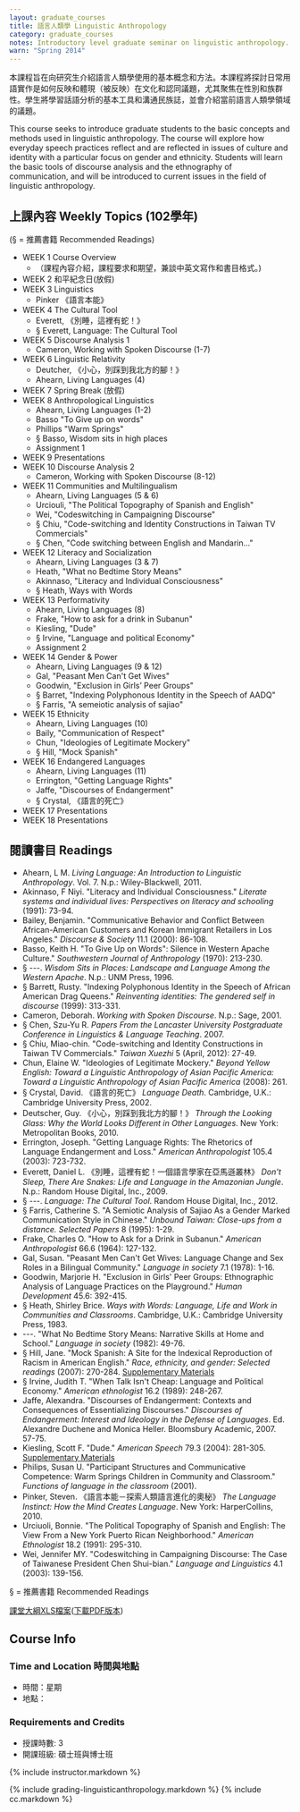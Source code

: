 ```yaml
---
layout: graduate_courses
title: 語言人類學 Linguistic Anthropology
category: graduate_courses
notes: Introductory level graduate seminar on linguistic anthropology.
warn: "Spring 2014"
---
```


本課程旨在向研究生介紹語言人類學使用的基本概念和方法。本課程將探討日常用語實作是如何反映和體現（被反映）在文化和認同議題，尤其聚焦在性別和族群性。學生將學習話語分析的基本工具和溝通民族誌，並會介紹當前語言人類學領域的議題。 

This course seeks to introduce graduate students to the basic concepts and methods used in linguistic anthropology. The course will explore how everyday speech practices reflect and are reflected in issues of culture and identity with a particular focus on gender and ethnicity. Students will learn the basic tools of discourse analysis and the ethnography of communication, and will be   introduced to current issues in the field of linguistic anthropology.

## 上課內容 Weekly Topics (102學年)
(§ = 推薦書籍 Recommended Readings)

- WEEK 1 Course Overview
	- （課程內容介紹，課程要求和期望，兼談中英文寫作和書目格式。)
- WEEK 2 和平紀念日(放假)
- WEEK 3 Linguistics    
	- Pinker 《語言本能》
-  WEEK 4 The Cultural Tool
	- Everett, 《別睡，這裡有蛇！》
	- § Everett, Language: The Cultural Tool 
- WEEK 5 Discourse Analysis 1
    - Cameron, Working with Spoken Discourse (1-7)
- WEEK 6 Linguistic Relativity
	- Deutcher, 《小心，別踩到我北方的腳！》
	- Ahearn, Living Languages (4) 
- WEEK 7 Spring Break (放假)
- WEEK 8 Anthropological Linguistics
	- Ahearn, Living Languages (1-2) 
	- Basso "To Give up on words"
	- Phillips  "Warm Springs"
	- § Basso, Wisdom sits in high places
	- Assignment 1
- WEEK 9 Presentations
- WEEK 10 Discourse Analysis 2
	- Cameron, Working with Spoken Discourse (8-12)
- WEEK 11 Communities and Multilingualism
	- Ahearn, Living Languages (5 & 6) 
	- Urciouli, "The Political Topography of Spanish and English"
	- Wei, "Codeswitching in Campaigning Discourse"
	- § Chiu, "Code-switching and Identity Constructions in Taiwan TV Commercials"
	- § Chen, "Code switching between English and Mandarin…"
- WEEK 12 Literacy and Socialization
	- Ahearn, Living Languages (3 & 7) 
	- Heath, "What no Bedtime Story Means"
	- Akinnaso, "Literacy and Individual Consciousness"
	- § Heath, Ways with Words
- WEEK 13 Performativity
	- Ahearn, Living Languages (8) 
	- Frake, "How to ask for a drink in Subanun"
	- Kiesling, "Dude"
	- § Irvine, "Language and political Economy"
  	- Assignment 2
- WEEK 14 Gender & Power
	- Ahearn, Living Languages (9 & 12) 
	- Gal, "Peasant Men Can't Get Wives"
	- Goodwin, "Exclusion in Girls’ Peer Groups"
	- § Barret, "Indexing Polyphonous Identity in the Speech of AADQ"
	- § Farris, "A semeiotic analysis of sajiao"
- WEEK 15 Ethnicity
	- Ahearn, Living Languages (10) 
	- Baily, "Communication of Respect"
	- Chun, "Ideologies of Legitimate Mockery"
	- § Hill, "Mock Spanish"
- WEEK 16 Endangered Languages
	- Ahearn, Living Languages (11) 
	- Errington, "Getting Language Rights"
	- Jaffe, "Discourses of Endangerment"
	- § Crystal, 《語言的死亡》
- WEEK 17 Presentations
- WEEK 18 Presentations


## 閱讀書目 Readings

- Ahearn, L M. *Living Language: An Introduction to Linguistic Anthropology*. Vol. 7. N.p.: Wiley-Blackwell, 2011. 
- Akinnaso, F Niyi. "Literacy and Individual Consciousness." *Literate systems and individual lives: Perspectives on literacy and schooling* (1991): 73-94. 
- Bailey, Benjamin. "Communicative Behavior and Conflict Between African-American Customers and Korean Immigrant Retailers in Los Angeles." *Discourse & Society* 11.1 (2000): 86-108.
- Basso, Keith H. "To Give Up on Words": Silence in Western Apache Culture." *Southwestern Journal of Anthropology* (1970): 213-230.
- § ---. *Wisdom Sits in Places: Landscape and Language Among the Western Apache*. N.p.: UNM Press, 1996.  
- § Barrett, Rusty. "Indexing Polyphonous Identity in the Speech of African American Drag Queens." *Reinventing identities: The gendered self in discourse* (1999): 313-331.
- Cameron, Deborah. *Working with Spoken Discourse*. N.p.: Sage, 2001.
- § Chen, Szu-Yu R. *Papers From the Lancaster University Postgraduate Conference in Linguistics & Language Teaching*. 2007.
- § Chiu, Miao-chin. "Code-switching and Identity Constructions in Taiwan TV Commercials." *Taiwan Xuezhi* 5 (April, 2012): 27-49.
- Chun, Elaine W. "Ideologies of Legitimate Mockery." *Beyond Yellow English: Toward a Linguistic Anthropology of Asian Pacific America: Toward a Linguistic Anthropology of Asian Pacific America* (2008): 261. 
- § Crystal, David. 《語言的死亡》 *Language Death*. Cambridge, U.K.: Cambridge University Press, 2002.  
- Deutscher, Guy. 《小心，別踩到我北方的腳！》 *Through the Looking Glass: Why the World Looks Different in Other Languages*. New York: Metropolitan Books, 2010.
- Errington, Joseph. "Getting Language Rights: The Rhetorics of Language Endangerment and Loss." *American Anthropologist* 105.4 (2003): 723-732. 
- Everett, Daniel L. 《別睡，這裡有蛇！一個語言學家在亞馬遜叢林》 *Don't Sleep, There Are Snakes: Life and Language in the Amazonian Jungle*. N.p.: Random House Digital, Inc., 2009.
- § ---. *Language: The Cultural Tool*. Random House Digital, Inc., 2012.  
- § Farris, Catherine S. "A Semiotic Analysis of Sajiao As a Gender Marked Communication Style in Chinese." *Unbound Taiwan: Close-ups from a distance. Selected Papers* 8 (1995): 1-29. 
- Frake, Charles O. "How to Ask for a Drink in Subanun." *American Anthropologist* 66.6 (1964): 127-132. 
- Gal, Susan. "Peasant Men Can't Get Wives: Language Change and Sex Roles in a Bilingual Community." *Language in society* 7.1 (1978): 1-16.
- Goodwin, Marjorie H. "Exclusion in Girls' Peer Groups: Ethnographic Analysis of Language Practices on the Playground." *Human Development* 45.6: 392-415.
- § Heath, Shirley Brice. *Ways with Words: Language, Life and Work in Communities and Classrooms*. Cambridge, U.K.: Cambridge University Press, 1983.
- ---. "What No Bedtime Story Means: Narrative Skills at Home and School." *Language in society* (1982): 49-76. 
- § Hill, Jane. "Mock Spanish: A Site for the Indexical Reproduction of Racism in American English." *Race, ethnicity, and gender: Selected readings* (2007): 270-284. [Supplementary Materials](http://language-culture.binghamton.edu/symposia/2/part1/)
- § Irvine, Judith T. "When Talk Isn't Cheap: Language and Political Economy." *American ethnologist* 16.2 (1989): 248-267.
- Jaffe, Alexandra. "Discourses of Endangerment: Contexts and Consequences of Essentializing Discourses." *Discourses of Endangerment: Interest and Ideology in the Defense of Languages*. Ed. Alexandre Duchene and Monica Heller. Bloomsbury Academic, 2007. 57-75.
- Kiesling, Scott F. "Dude." *American Speech* 79.3 (2004): 281-305. [Supplementary Materials](http://www.pitt.edu/~kiesling/dude/dude.html)
- Philips, Susan U. "Participant Structures and Communicative Competence: Warm Springs Children in Community and Classroom." *Functions of language in the classroom* (2001). 
- Pinker, Steven. 《語言本能－探索人類語言進化的奧秘》 *The Language Instinct: How the Mind Creates Language*. New York: HarperCollins, 2010.  
- Urciuoli, Bonnie. "The Political Topography of Spanish and English: The View From a New York Puerto Rican Neighborhood." *American Ethnologist* 18.2 (1991): 295-310. 
- Wei, Jennifer MY. "Codeswitching in Campaigning Discourse: The Case of Taiwanese President Chen Shui-bian." *Language and Linguistics* 4.1 (2003): 139-156. 

§ = 推薦書籍 Recommended Readings

[課堂大綱XLS檔案][outline]([下載PDF版本][outline_pdf])

## Course Info

### Time and Location 時間與地點
* 時間：星期
* 地點：

### Requirements and Credits
* 授課時數: 3
* 開課班級: 碩士班與博士班

{% include instructor.markdown %}


{% include grading-linguisticanthropology.markdown %}
{% include cc.markdown %}

[outline]:https://docs.google.com/spreadsheet/pub?key=0AlIzY9pLiJVZdGVjUzhRUzRIYS1RQndlSWRnZ01JM3c&single=true&gid=0&output=html
[outline_pdf]:https://docs.google.com/spreadsheet/pub?key=0AlIzY9pLiJVZdGVjUzhRUzRIYS1RQndlSWRnZ01JM3c&single=true&gid=0&output=pdf